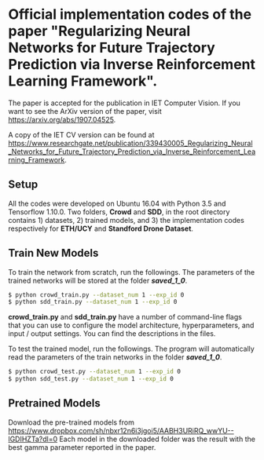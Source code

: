 # Official implementation codes of the paper "Regularizing Neural Networks for Future Trajectory Prediction via Inverse Reinforcement Learning Framework".

The paper is accepted for the publication in IET Computer Vision. If you want to see the ArXiv version of the paper, visit https://arxiv.org/abs/1907.04525. 

A copy of the IET CV version can be found at https://www.researchgate.net/publication/339430005_Regularizing_Neural_Networks_for_Future_Trajectory_Prediction_via_Inverse_Reinforcement_Learning_Framework.

## Setup
All the codes were developed on Ubuntu 16.04 with Python 3.5 and Tensorflow 1.10.0. Two folders, **Crowd** and **SDD**, in the root directory contains 1) datasets, 2) trained models, and 3) the implementation codes respectively for **ETH/UCY** and **Standford Drone Dataset**. 

## Train New Models

To train the network from scratch, run the followings. The parameters of the trained networks will be stored at the folder ***saved_1_0***.
```sh
$ python crowd_train.py --dataset_num 1 --exp_id 0
$ python sdd_train.py --dataset_num 1 --exp_id 0
```
**crowd_train.py** and **sdd_train.py** have a number of command-line flags that you can use to configure the model architecture, hyperparameters, and input / output settings. You can find the descriptions in the files.


To test the trained model, run the followings. The program will automatically read the parameters of the train networks in the folder ***saved_1_0***.
```sh
$ python crowd_test.py --dataset_num 1 --exp_id 0
$ python sdd_test.py --dataset_num 1 --exp_id 0
```

## Pretrained Models
Download the pre-trained models from https://www.dropbox.com/sh/nbxr12n6i3jgoi5/AABH3URiRQ_wwYU--lGDIHZTa?dl=0
Each model in the downloaded folder was the result with the best gamma parameter reported in the paper.
